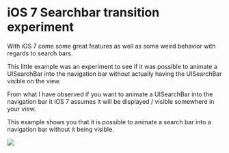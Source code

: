 iOS 7 Searchbar transition experiment
============

With iOS 7 came some great features as well as some weird behavior with regards to search bars.

This little example was an experiment to see if it was possible to animate a UISearchBar into the navigation bar without actually having the UISearchBar visible on the view.

From what I have observed if you want to animate a UISearchBar into the navigation bar it iOS 7 assumes it will be displayed / visible somewhere in your view.

This example shows you that it is possible to animate a search bar into a navigation bar without it being visible.

![](https://raw.github.com/shaune/SearchBarFun/master/searchbar-fun.gif)

